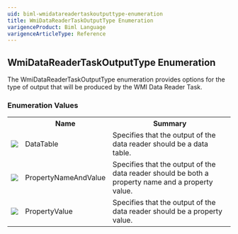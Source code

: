 ```yaml
---
uid: biml-wmidatareadertaskoutputtype-enumeration
title: WmiDataReaderTaskOutputType Enumeration
varigenceProduct: Biml Language
varigenceArticleType: Reference
---
```


## WmiDataReaderTaskOutputType Enumeration<div class="LanguageSummary"><div class ="SummaryItem">The WmiDataReaderTaskOutputType enumeration provides options for the type of output that will be produced by the WMI Data Reader Task.</div></div><div class="EnumValueGroup">### Enumeration Values<table id="EnumValue" class="MemberList"><tbody><tr><th class="MemberTypeIconColumnHeader">&nbsp;</th><th class="MemberNameColumnHeader">Name</th><th class="MemberSummaryColumnHeader">Summary</th></tr><tr class="cd0"><td align="center" class="MemberTypeIcon"><img src="enumValue.png"></img></td><td class="MemberName">DataTable</td><td class="MemberSummary"><div class ="SummaryItem">Specifies that the output of the data reader should be a data table.</div></td></tr><tr class="cd1"><td align="center" class="MemberTypeIcon"><img src="enumValue.png"></img></td><td class="MemberName">PropertyNameAndValue</td><td class="MemberSummary"><div class ="SummaryItem">Specifies that the output of the data reader should be both a property name and a property value.</div></td></tr><tr class="cd0"><td align="center" class="MemberTypeIcon"><img src="enumValue.png"></img></td><td class="MemberName">PropertyValue</td><td class="MemberSummary"><div class ="SummaryItem">Specifies that the output of the data reader should be a property value.</div></td></tr></tbody></table></div>